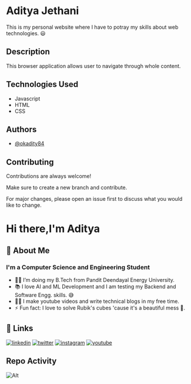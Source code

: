 
# Aditya Jethani

This is my personal website where I have to potray my skills about web technologies. 😃


## Description
 
 This browser application allows user to navigate through whole content.
  
## Technologies Used

- Javascript
- HTML
- CSS

## Authors
- [@okadity84](https://github.com/okaditya84)
  
  
## Contributing

Contributions are always welcome!

Make sure to create a new branch and contribute.

For major changes, please open an issue first to discuss what you would like to change.

  
# Hi there,I'm Aditya

  
## 🚀 About Me
### I'm a Computer Science and Engineering Student

- 👨‍💻 I’m doing my B.Tech from Pandit Deendayal Energy University.
- 📚 I love AI and ML Development and I am testing my Backend and Software Engg. skills. 😅
- 💪🏼 I make youtube videos and write technical blogs in my free time.
- ⚡ Fun fact: I love to solve Rubik's cubes 'cause it's a beautiful mess 🎱.

  
## 🔗 Links

[![linkedin](https://img.shields.io/badge/linkedin-0A66C2?style=for-the-badge&logo=linkedin&logoColor=white)](https://www.linkedin.com/in/adityajethani) 
[![twitter](https://img.shields.io/badge/Twitter-1DA1F2?style=for-the-badge&logo=twitter&logoColor=white)]( https://twitter.com/okaditya84) [![instagram](https://img.shields.io/badge/Instagram-E4405F?style=for-the-badge&logo=instagram&logoColor=white)]( https://www.instagram.com/okaditya.08/?hl=en)
[![youtube](https://img.shields.io/badge/YouTube-FF0000?style=for-the-badge&logo=youtube&logoColor=white)]( https://www.youtube.com/c/machineUnlearner)
  


## Repo Activity
![Alt](https://repobeats.axiom.co/api/embed/9b0b9ecc7220966c9d452a241b5ab3be6dd7297c.svg "Repobeats analytics image")
